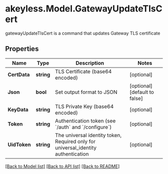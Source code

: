 # akeyless.Model.GatewayUpdateTlsCert
gatewayUpdateTlsCert is a command that updates Gateway TLS certificate

## Properties

Name | Type | Description | Notes
------------ | ------------- | ------------- | -------------
**CertData** | **string** | TLS Certificate (base64 encoded) | [optional] 
**Json** | **bool** | Set output format to JSON | [optional] [default to false]
**KeyData** | **string** | TLS Private Key (base64 encoded) | [optional] 
**Token** | **string** | Authentication token (see &#x60;/auth&#x60; and &#x60;/configure&#x60;) | [optional] 
**UidToken** | **string** | The universal identity token, Required only for universal_identity authentication | [optional] 

[[Back to Model list]](../README.md#documentation-for-models) [[Back to API list]](../README.md#documentation-for-api-endpoints) [[Back to README]](../README.md)

